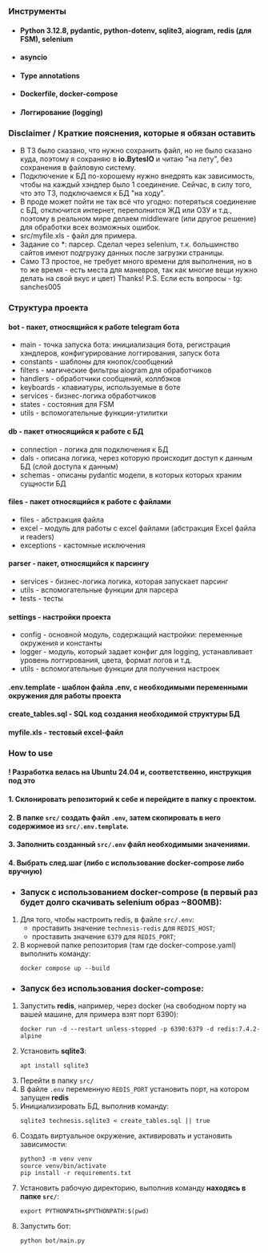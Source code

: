 ### Инструменты
- #### Python 3.12.8, pydantic, python-dotenv, sqlite3, aiogram, redis (для FSM), selenium
- #### asyncio
- #### Type annotations
- #### Dockerfile, docker-compose
- #### Логгирование (logging)

### Disclaimer / Краткие пояснения, которые я обязан оставить
- В ТЗ было сказано, что нужно сохранить файл, но не было сказано куда, поэтому я сохраняю в **io.BytesIO** и читаю "на лету", без сохранения в файловую систему.
- Подключение к БД по-хорошему нужно внедрять как зависимость, чтобы на каждый хэндлер было 1 соединение. Сейчас, в силу того, что это ТЗ, подключаемся к БД "на ходу".
- В проде может пойти не так всё что угодно: потеряться соединение с БД, отключится интернет, переполнится ЖД или ОЗУ и т.д.,
поэтому в реальном мире делаем middleware (или другое решение) для обработки всех возможных ошибок.
- src/myfile.xls - файл для примера.
- Задание со *: парсер. Сделал через selenium, т.к. большинство сайтов имеют подгрузку данных после загрузки страницы.
- Само ТЗ простое, не требует много времени для выполнения, но в то же время - есть места для маневров, так как многие вещи нужно делать на свой вкус и цвет) Thanks!
P.S. Если есть вопросы - tg: sanches005
### Структура проекта
#### bot - пакет, относящийся к работе telegram бота
 - main - точка запуска бота: инициализация бота, регистрация хэндлеров, конфигурирование логгирования, запуск бота
 - constants - шаблоны для кнопок/сообщений
 - filters - магические фильтры aiogram для обработчиков
 - handlers - обработчики сообщений, коллбэков
 - keyboards - клавиатуры, используемые в боте
 - services - бизнес-логика обработчиков
 - states - состояния для FSM
 - utils - вспомогательные функции-утилитки
#### db - пакет относящийся к работе с БД
 - connection - логика для подключения к БД
 - dals - описана логика, через которую происходит доступ к данным БД (слой доступа к данным)
 - schemas - описаны pydantic модели, в которых которых храним сущности БД
#### files - пакет относящийся к работе с файлами
 - files - абстракция файла
 - excel - модуль для работы с excel файлами (абстракция Excel файла и readers)
 - exceptions - кастомные исключения
#### parser - пакет, относящийся к парсингу
 - services - бизнес-логика логика, которая запускает парсинг
 - utils - вспомогательные функции для парсера
 - tests - тесты
#### settings - настройки проекта
 - config - основной модуль, содержащий настройки: переменные окружения и константы
 - logger - модуль, который задает конфиг для logging, устанавливает уровень логгирования, цвета, формат логов и т.д.
 - utils - вспомогательные функции для получения настроек
#### .env.template - шаблон файла .env, с необходимыми переменными окружения для работы проекта
#### create_tables.sql - SQL код создания необходимой структуры БД
#### myfile.xls - тестовый excel-файл

### How to use
#### ! Разработка велась на Ubuntu 24.04 и, соответственно, инструкция под это
#### 1. Склонировать репозиторий к себе и перейдите в папку с проектом.
#### 2. В папке `src/` создать файл `.env`, затем скопировать в него содержимое из `src/.env.template`.
#### 3. Заполнить созданный `src/.env` файл необходимыми значениями. 
#### 4. Выбрать след.шаг (либо с использование docker-compose либо вручную)

- ### Запуск с использованием docker-compose (в первый раз будет долго скачивать selenium образ ~800MB):
1. Для того, чтобы настроить redis, в файле `src/.env`:
   - проставить значение `technesis-redis` для `REDIS_HOST`;
   - проставить значение `6379` для `REDIS_PORT`;
2. В корневой папке репозитория (там где docker-compose.yaml) выполнить команду:
    ```shell
    docker compose up --build
    ```
- ### Запуск без использования docker-compose:
1. Запустить **redis**, например, через docker (на свободном порту на вашей машине, для примера взят порт 6390):
   ```shell
   docker run -d --restart unless-stopped -p 6390:6379 -d redis:7.4.2-alpine
   ```
2. Установить **sqlite3**:
   ```shell
   apt install sqlite3
   ```
3. Перейти в папку `src/`
4. В файле `.env` переменную `REDIS_PORT` установить порт, на котором запущен **redis**
5. Инициализировать БД, выполнив команду:
   ```shell
   sqlite3 technesis.sqlite3 < create_tables.sql || true
   ```
6. Создать виртуальное окружение, активировать и установить зависимости:
   ```shell
   python3 -m venv venv
   source venv/bin/activate
   pip install -r requirements.txt
   ```
7. Установить рабочую директорию, выполнив команду **находясь в папке `src/`**:
   ```shell
   export PYTHONPATH=$PYTHONPATH:$(pwd)
   ```
8. Запустить бот:
   ```
   python bot/main.py
   ```
